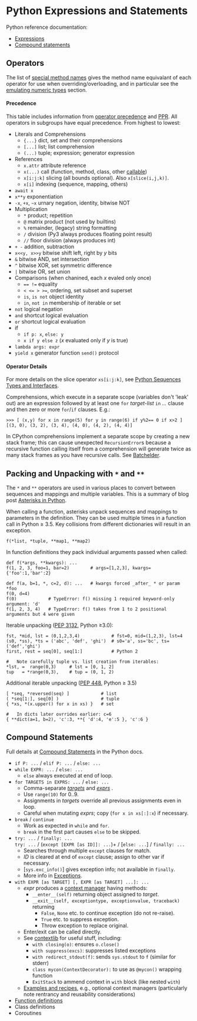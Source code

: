 Python Expressions and Statements
=================================

Python reference documentation:
- [Expressions]
- [Compound statements][stmts]


Operators
---------

The list of [special method names] gives the method name equivalant of
each operator for use when overriding/overloading, and in particular
see the [emulating numeric types] section.

#### Precedence

This table includes information from [operator precedence] and [PPR].
All operators in subgroups have equal precedence. From highest to lowest:

- Literals and Comprehensions
  - `{...}`         dict, set and their comprehensions
  - `[...]`         list; list comprehension
  - `(...)`         tuple; expression; generator expression
- References
  - `x.attr`        attribute reference
  - `x(...)`        call (function, method, class, other [callable])
  - `x[i:j:k]`      slicing (all bounds optional). Also `x[slice(i,j,k)]`.
  - `x[i]`          indexing (sequence, mapping, others)
- `await x`
- `x**y`            exponentiation
- `-x`, `+x`, `~x`  urnary negation, identity, bitwise NOT
- Multiplication
  - `*`             product; repetition
  - `@`             matrix product (not used by builtins)
  - `%`             remainder, (legacy) string formatting
  - `/`             division (Py3 always produces floating point result)
  - `//`            floor division (always produces int)
- `+ -`             addition, subtraction
- `x<<y, x>>y`      bitwise shift left, right by _y_ bits
- `&`               bitwise AND, set intersection
- `^`               bitwise XOR, set symmetric difference
- `|`               bitwise OR, set union
- Comparisons (when chanined, each _x_ evaled only once)
  - `== !=`         equality
  - `< <= > >=`,    ordering, set subset and superset
  - `is`, `is not`  object identity
  - `in`, `not in`  membership of iterable or set
- `not`             logical negation
- `and`             shortcut logical evaluation
- `or`              shortcut logical evaluation
- if
  - `if p: x`, `else: y`
  - `x if y else z` (_x_ evaluated only if _y_ is true)
- `lambda args: expr`
- `yield x`         generator function `send()` protocol

#### Operator Details

For more details on the slice operator `xs[i:j:k]`,  see
[Python Sequences Types and Interfaces](sequence.md).

Comprehensions, which execute in a separate scope (variables don't
'leak' out) are an expression followed by at least one `for`
_target-list_ `in` _..._ clause and then zero or more `for`/`if`
clauses. E.g.:

    >>> [ (x,y) for x in range(5) for y in range(6) if y%2== 0 if x>2 ]
    [(3, 0), (3, 2), (3, 4), (4, 0), (4, 2), (4, 4)]

In CPython comprehensions implement a separate scope by creating a new
stack frame; this can cause unexpected `RecursionError`s because a
recursive function calling itself from a comprehension will generate
twice as many stack frames as you have recursive calls. See [Batchelder].


Packing and Unpacking with `*` and `**`
---------------------------------------

The `*` and `**` operators are used in various places to convert
between sequences and mappings and multiple variables. This is a
summary of blog post [Asterisks in Python][hunner].

When calling a function, asterisks unpack sequences and mappings to
parameters in the definition. They can be used multiple times in a
function call in Python ≥ 3.5. Key collisions from different
dictionaries will result in an exception.

    f(*list, *tuple, **map1, **map2)

In function definitions they pack individual arguments passed when called:

    def f(*args, **kwargs): ...
    f(1, 2, 3, foo=1, bar=2)        # args=[1,2,3], kwargs={'foo':1,'bar':2}

    def f(a, b=1, *, c=2, d): ...   # kwargs forced _after_ * or param *foo
    f(0, d=4)
    f(0)            # TypeError: f() missing 1 required keyword-only argument: 'd'
    f(1, 2, 3, 4)   # TypeError: f() takes from 1 to 2 positional arguments but 4 were given

Iterable unpacking ([PEP 3132], Python ≥3.0):

    fst, *mid, lst = (0,1,2,3,4)            # fst=0, mid=(1,2,3), lst=4
    (s0, *ss), *ts = ('abc', 'def', 'ghi')  # s0='a', ss='bc', ts=('def','ghi')
    first, rest = seq[0], seq[1:]           # Python 2

    #   Note carefully tuple vs. list creation from iterables:
    *lst, =  range(0,3)     # lst = [0, 1, 2]
    tup   = *range(0,3),    # tup = (0, 1, 2)

Additional iterable unpacking ([PEP 448], Python ≥ 3.5)

    [ *seq, *reversed(seq) ]            # list
    ( *seq[1:], seq[0] )                # tuple
    { *xs, *(x.upper() for x in xs) }   # set

    #   In dicts later ovrrides earlier: c=6
    { **dict(a=1, b=2), 'c':3, **{ 'd':4, 'e':5 }, 'c':6 }


Compound Statements
-------------------

Full details at [Compound Statements][stmts] in the Python docs.

- `if P: ...` / `elif P: ...` / `else: ...`
- `while EXPR: ...` / `else: ...`
  - `else` always executed at end of loop.
- `for TARGETS in EXPRS: ...` / `else: ...`
   - Comma-separate _[targets]_ and _[exprs]_ .
   - Use `range(10)` for 0..9.
   - Assignments in _targets_ override all previous assignments even in loop.
   - Careful when mutating _exprs_; copy (`for x in xs[:]:x`) if necessary.
- `break` / `continue`
  - Work as expected in `while` and `for`.
  - `break` in the first part causes `else` to be skipped.
- `try: ...` / `finally: ...`  
  `try: ...` / (`except [EXPR [as ID]]: ...`)+ / [`else: ...`] / `finally: ...`
  - Searches through multiple `except` clauses for match.
  - _ID_ is cleared at end of `except` clause; assign to other var if necessary.
  - [`sys.exc_info()`] gives exception info; not available in `finally`.
  - More info in [Exceptions].
- `with EXPR [as TARGET] [, EXPR [as TARGET] ...]: ...`
  - _expr_ produces a [context manager] having methods:
    - `__enter__(self)` returning object assigned to _target_.
    - `__exit__(self, exceptiontype, exceptionvalue, traceback)` returning
        - `False`, `None` etc. to continue exception (do not re-raise).
        - `True` etc. to suppress exception.
        - Throw exception to replace original.
  - Enter/exit can be called directly.
  - See [contextlib] for useful stuff, including:
    - `with closing(o)`: ensures `o.close()`
    - `with suppress(excs)`: suppresses listed exceptions
    - `with redirect_stdout(f)`: sends `sys.stdout` to `f` (similar for stderr)
    - `class mycon(ContextDecorator):` to use as `@mycon()` wrapping function
    - `ExitStack` to ammend context in `with` block (like nested `with`)
  - [Examples and recipes][contextlib-ex], e.g., optional context managers
    (particularly note rentrancy and reusability considerations)
- [Function definitions](functions.md)
- Class definitions
- Coroutines



[Batchelder]: https://nedbatchelder.com/blog/201812/a_thing_i_learned_about_python_recursion.html
[PEP 3132]: https://www.python.org/dev/peps/pep-3132/
[PEP 448]: https://www.python.org/dev/peps/pep-0448/
[PPR]: http://shop.oreilly.com/product/0636920028338.do
[`sys.exec_info()`]: https://docs.python.org/3/library/sys.html#sys.exc_info
[callable]: functions.md
[context manager]: https://docs.python.org/3/library/stdtypes.html#context-manager-types
[contextlib-ex]: https://docs.python.org/3/library/contextlib.html#examples-and-recipes
[contextlib]: https://docs.python.org/3/library/contextlib.html#module-contextlib
[emulating numeric types]: https://docs.python.org/3/reference/datamodel.html#emulating-numeric-types
[exceptions]: https://docs.python.org/3/reference/executionmodel.html#exceptions
[expressions]: https://docs.python.org/3/reference/expressions.html
[exprs]: https://docs.python.org/3/reference/expressions.html#expression-lists
[hunner]: https://treyhunner.com/2018/10/asterisks-in-python-what-they-are-and-how-to-use-them/
[operator precedence]: https://docs.python.org/3/reference/expressions.html#operator-precedence
[special method names]: https://docs.python.org/3/reference/datamodel.html#special-method-names
[stmts]: https://docs.python.org/3/reference/compound_stmts.html
[targets]: https://docs.python.org/3/reference/simple_stmts.html#assignment-statements
